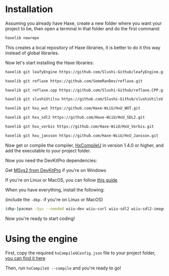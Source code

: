 # Installation
Assuming you already have Haxe, create a new folder where you want your project to be, then open a terminal in that folder and do the first command:

```bash
haxelib newrepo
```
This creates a local repository of Haxe libraries, it is better to do it this way instead of global libraries.

Now let's start installing the Haxe libraries:

```bash
haxelib git leafyEngine https://github.com/Slushi-Github/leafyEngine.git

haxelib git reflaxe https://github.com/SomeRanDev/reflaxe.git

haxelib git reflaxe.cpp https://github.com/Slushi-Github/reflaxe.CPP.git

haxelib git slushiUtilsu https://github.com/Slushi-Github/slushiUtilsU.git

haxelib git hxu_wut https://github.com/Haxe-WiiU/HxU_WUT.git

haxelib git hxu_sdl2 https://github.com/Haxe-WiiU/HxU_SDL2.git

haxelib git hxu_vorbis https://github.com/Haxe-WiiU/HxU_Vorbis.git

haxelib git hxu_jansson https://github.com/Haxe-WiiU/HxU_Jansson.git
```

Now get or compile the compiler, [HxCompileU](https://github.com/Slushi-Github/hxCompileU) in version 1.4.0 or higher, and add the executable to your project folder.

Now you need the DevKitPro dependencies:

Get [MSys2 from DevKitPro](https://github.com/devkitPro/installer/releases/latest) if you're on Windows

If you're on Linux or MacOS, you can follow [this guide](https://devkitpro.org/wiki/devkitPro_pacman)

When you have everything, install the following:

(include the ``-dkp-`` if you're on Linux or MacOS)
```bash
(dkp-)pacman -Syu --needed wiiu-dev wiiu-curl wiiu-sdl2 wiiu-sdl2-image wiiu-sdl2-mixer wiiu-sdl2-ttf wiiu-sdl2_gfx ppc-jansson ppc-zlib ppc-libvorbis ppc-libopus ppc-libogg ppc-libjpeg-turbo ppc-freetype ppc-bzip2 ppc-libpng
```

Now you're ready to start coding!

# Using the engine

First, copy the required ``hxCompileUConfig.json`` file to your project folder, [you can find it here](https://github.com/Slushi-Github/leafyEngine/blob/main/setup/hxCompileUConfig.json)

Then, run ``hxCompileU --compile`` and you're ready to go!